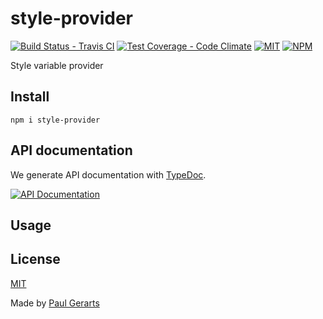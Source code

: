 # style-provider

[![Build Status - Travis CI](https://img.shields.io/travis/gerarts/style-provider.svg)](https://travis-ci.org/gerarts/style-provider)
[![Test Coverage - Code Climate](https://img.shields.io/codeclimate/coverage/gerarts/style-provider.svg)](https://codeclimate.com/github/gerarts/style-provider/test_coverage)
[![MIT](https://img.shields.io/github/license/gerarts/style-provider.svg)](https://github.com/gerarts/style-provider/blob/master/LICENSE)
[![NPM](https://img.shields.io/npm/v/style-provider.svg)](https://www.npmjs.com/package/style-provider)

Style variable provider

## Install

```
npm i style-provider
```

## API documentation

We generate API documentation with [TypeDoc](https://typedoc.org).

[![API Documentation](https://img.shields.io/badge/API-Documentation-blue?style=for-the-badge&logo=typescript)](https://gerarts.github.io/style-provider/)

## Usage

## License

[MIT](https://github.com/gerarts/style-provider/blob/master/LICENSE)

Made by [Paul Gerarts](https://github.com/gerarts)
